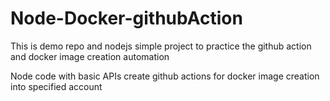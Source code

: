 # Node-Docker-githubAction
This is demo repo and nodejs simple project to practice the github action and docker image creation automation

Node code with basic APIs
create github actions for docker image creation into specified account

